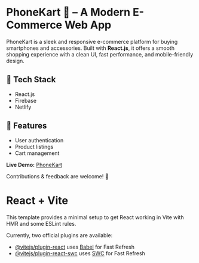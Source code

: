 # PhoneKart 📱 – A Modern E-Commerce Web App  

PhoneKart is a sleek and responsive e-commerce platform for buying smartphones and accessories. Built with **React.js**, it offers a smooth shopping experience with a clean UI, fast performance, and mobile-friendly design.  

## 🔹 Tech Stack  
- React.js  
- Firebase  
- Netlify  

## 🔹 Features  
- User authentication  
- Product listings  
- Cart management  

**Live Demo:** [PhoneKart](https://phonekartpk.netlify.app/)  

Contributions & feedback are welcome! 🚀



# React + Vite

This template provides a minimal setup to get React working in Vite with HMR and some ESLint rules.

Currently, two official plugins are available:

- [@vitejs/plugin-react](https://github.com/vitejs/vite-plugin-react/blob/main/packages/plugin-react/README.md) uses [Babel](https://babeljs.io/) for Fast Refresh
- [@vitejs/plugin-react-swc](https://github.com/vitejs/vite-plugin-react-swc) uses [SWC](https://swc.rs/) for Fast Refresh
